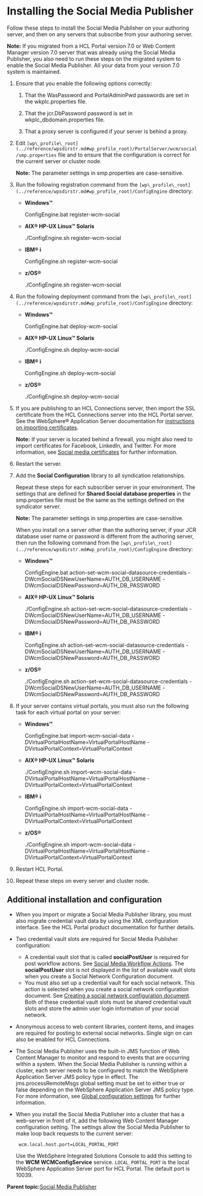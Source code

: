 # Installing the Social Media Publisher 

Follow these steps to install the Social Media Publisher on your authoring server, and then on any servers that subscribe from your authoring server.

**Note:** If you migrated from a HCL Portal version 7.0 or Web Content Manager version 7.0 server that was already using the Social Media Publisher, you also need to run these steps on the migrated system to enable the Social Media Publisher. All your data from your version 7.0 system is maintained.

1.  Ensure that you enable the following options correctly:

    1.  That the WasPassword and PortalAdminPwd passwords are set in the wkplc.properties file.

    2.  That the jcr.DbPassword password is set in wkplc\_dbdomain.properties file.

    3.  That a proxy server is configured if your server is behind a proxy.

2.  Edit `[wp\_profile\_root](../reference/wpsdirstr.md#wp_profile_root)/PortalServer/wcm/social/smp.properties` file and to ensure that the configuration is correct for the current server or cluster node.

    **Note:** The parameter settings in smp.properties are case-sensitive.

3.  Run the following registration command from the `[wp\_profile\_root](../reference/wpsdirstr.md#wp_profile_root)/ConfigEngine` directory:

    -   **Windows™**

        ConfigEngine.bat register-wcm-social

    -   **AIX® HP-UX Linux™ Solaris**

        ./ConfigEngine.sh register-wcm-social

    -   **IBM® i**

        ConfigEngine.sh register-wcm-social

    -   **z/OS®**

        ./ConfigEngine.sh register-wcm-social

4.  Run the following deployment command from the `[wp\_profile\_root](../reference/wpsdirstr.md#wp_profile_root)/ConfigEngine` directory:

    -   **Windows™**

        ConfigEngine.bat deploy-wcm-social

    -   **AIX® HP-UX Linux™ Solaris**

        ./ConfigEngine.sh deploy-wcm-social

    -   **IBM® i**

        ConfigEngine.sh deploy-wcm-social

    -   **z/OS®**

        ./ConfigEngine.sh deploy-wcm-social

5.  If you are publishing to an HCL Connections server, then import the SSL certificate from the HCL Connections server into the HCL Portal server. See the WebSphere® Application Server documentation for [instructions on importing certificates](http://www-01.ibm.com/support/knowledgecenter/SSAW57_8.5.5/com.ibm.websphere.nd.multiplatform.doc/ae/tsec_ssladdsignercert.html).

    **Note:** If your server is located behind a firewall, you might also need to import certificates for Facebook, LinkedIn, and Twitter. For more information, see [Social media certificates](wcm_sm_certs.md) for further information.

6.  Restart the server.

7.  Add the **Social Configuration** library to all syndication relationships.

    Repeat these steps for each subscriber server in your environment. The settings that are defined for **Shared Social database properties** in the smp.properties file must be the same as the settings defined on the syndicator server.

    **Note:** The parameter settings in smp.properties are case-sensitive.

    When you install on a server other than the authoring server, if your JCR database user name or password is different from the authoring server, then run the following command from the `[wp\_profile\_root](../reference/wpsdirstr.md#wp_profile_root)/ConfigEngine` directory:

    -   **Windows™**

        ConfigEngine.bat action-set-wcm-social-datasource-credentials -DWcmSocialDSNewUserName=AUTH\_DB\_USERNAME -DWcmSocialDSNewPassword=AUTH\_DB\_PASSWORD

    -   **AIX® HP-UX Linux™ Solaris**

        ./ConfigEngine.sh action-set-wcm-social-datasource-credentials -DWcmSocialDSNewUserName=AUTH\_DB\_USERNAME -DWcmSocialDSNewPassword=AUTH\_DB\_PASSWORD

    -   **IBM® i**

        ConfigEngine.sh action-set-wcm-social-datasource-credentials -DWcmSocialDSNewUserName=AUTH\_DB\_USERNAME -DWcmSocialDSNewPassword=AUTH\_DB\_PASSWORD

    -   **z/OS®**

        ./ConfigEngine.sh action-set-wcm-social-datasource-credentials -DWcmSocialDSNewUserName=AUTH\_DB\_USERNAME -DWcmSocialDSNewPassword=AUTH\_DB\_PASSWORD

8.  If your server contains virtual portals, you must also run the following task for each virtual portal on your server:

    -   **Windows™**

        ConfigEngine.bat import-wcm-social-data -DVirtualPortalHostName=VirtualPortalHostName -DVirtualPortalContext=VirtualPortalContext

    -   **AIX® HP-UX Linux™ Solaris**

        ./ConfigEngine.sh import-wcm-social-data -DVirtualPortalHostName=VirtualPortalHostName -DVirtualPortalContext=VirtualPortalContext

    -   **IBM® i**

        ConfigEngine.sh import-wcm-social-data -DVirtualPortalHostName=VirtualPortalHostName -DVirtualPortalContext=VirtualPortalContext

    -   **z/OS®**

        ./ConfigEngine.sh import-wcm-social-data -DVirtualPortalHostName=VirtualPortalHostName -DVirtualPortalContext=VirtualPortalContext

9.  Restart HCL Portal.

10. Repeat these steps on every server and cluster node.


## Additional installation and configuration

-   When you import or migrate a Social Media Publisher library, you must also migrate credential vault data by using the XML configuration interface. See the HCL Portal product documentation for further details.
-   Two credential vault slots are required for Social Media Publisher configuration:

    -   A credential vault slot that is called **socialPostUser** is required for post workflow actions. See [Social Media Workflow Actions](wcm_sm_workflow.md). The **socialPostUser** slot is not displayed in the list of available vault slots when you create a Social Network Configuration document.
    -   You must also set up a credential vault for each social network. This action is selected when you create a social network configuration document. See [Creating a social network configuration document](wcm_sm_config_doc_creating.md).
    Both of these credential vault slots must be shared credential vault slots and store the admin user login information of your social network.

-   Anonymous access to web content libraries, content items, and images are required for posting to external social networks. Single sign on can also be enabled for HCL Connections.
-   The Social Media Publisher uses the built-in JMS function of Web Content Manager to monitor and respond to events that are occurring within a system. When the Social Media Publisher is running within a cluster, each server needs to be configured to match the WebSphere Application Server JMS policy type in effect. The jms.processRemoteMsgs global setting must be set to either true or false depending on the WebSphere Application Server JMS policy type. For more information, see [Global configuration settings](wcm_sm_config_doc_global.md) for further information.
-   When you install the Social Media Publisher into a cluster that has a web-server in front of it, add the following Web Content Manager configuration setting. The settings allow the Social Media Publisher to make loop back requests to the current server:

    ```
     wcm.local.host.port=LOCAL_PORTAL_PORT
    ```

    Use the WebSphere Integrated Solutions Console to add this setting to the **WCM WCMConfigService** service. `LOCAL_PORTAL_PORT` is the local WebSphere Application Server port for HCL Portal. The default port is 10039.


**Parent topic:**[Social Media Publisher ](../wcm/wcm_sm.md)

